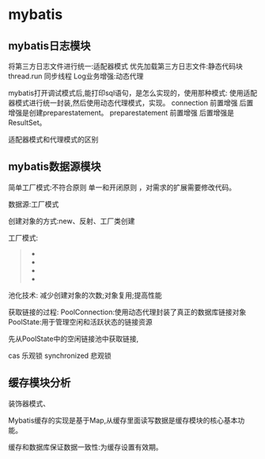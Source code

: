 # mybatis

## mybatis日志模块
将第三方日志文件进行统一:适配器模式
优先加载第三方日志文件:静态代码块 thread.run 同步线程
Log业务增强:动态代理

mybatis打开调试模式后,能打印sql语句，是怎么实现的，使用那种模式:
使用适配器模式进行统一封装,然后使用动态代理模式，实现。
connection 前置增强  后置增强是创建preparestatement。
preparestatement 前置增强  后置增强是 ResultSet。


适配器模式和代理模式的区别


## mybatis数据源模块
简单工厂模式:不符合原则 单一和开闭原则 ，对需求的扩展需要修改代码。

数据源:工厂模式

创建对象的方式:new、反射、工厂类创建


工厂模式:
>* 
>*
>* 
>* 

池化技术: 减少创建对象的次数;对象复用;提高性能


获取链接的过程:
PoolConnection:使用动态代理封装了真正的数据库链接对象
PoolState:用于管理空闲和活跃状态的链接资源


先从PoolState中的空闲链接池中获取链接,


cas 乐观锁 synchronized 悲观锁


## 缓存模块分析
装饰器模式、

Mybatis缓存的实现是基于Map,从缓存里面读写数据是缓存模块的核心基本功能。


缓存和数据库保证数据一致性:为缓存设置有效期。




